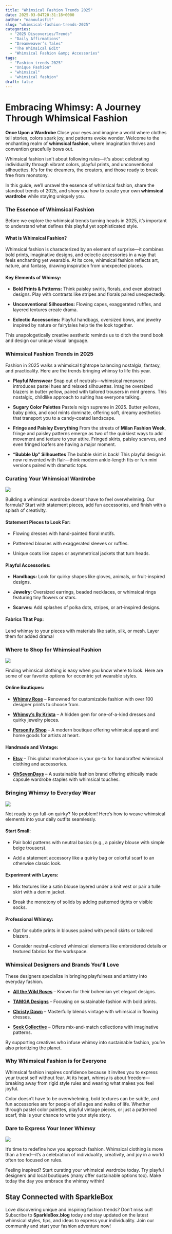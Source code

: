 ```yaml
---
title: "Whimsical Fashion Trends 2025"
date: 2025-03-04T20:31:18+0000
author: "manoulasfit"
slug: "whimsical-fashion-trends-2025"
categories:
  - "2025 Discoveries/Trends"
  - "Daily Affirmations"
  - "Dreamweaver’s Tales"
  - "The Whimsical Edit"
  - "Whimsical Fashion &amp; Accessories"
tags:
  - "Fashion trends 2025"
  - "Unique Fashion"
  - "whimsical"
  - "whimsical fashion"
draft: false
---
```

# **Embracing Whimsy: A Journey Through Whimsical Fashion**

**Once Upon a Wardrobe**
Close your eyes and imagine a world where clothes tell stories, colors spark joy, and patterns evoke wonder. Welcome to the enchanting realm of **whimsical fashion**, where imagination thrives and convention gracefully bows out.

Whimsical fashion isn't about following rules—it's about celebrating individuality through vibrant colors, playful prints, and unconventional silhouettes. It's for the dreamers, the creators, and those ready to break free from monotony.

In this guide, we’ll unravel the essence of whimsical fashion, share the standout trends of 2025, and show you how to curate your own **whimsical wardrobe** while staying uniquely you.

### **The Essence of Whimsical Fashion**

Before we explore the whimsical trends turning heads in 2025, it’s important to understand what defines this playful yet sophisticated style.

#### **What is Whimsical Fashion?**

Whimsical fashion is characterized by an element of surprise—it combines bold prints, imaginative designs, and eclectic accessories in a way that feels enchanting yet wearable. At its core, whimsical fashion reflects art, nature, and fantasy, drawing inspiration from unexpected places.

#### **Key Elements of Whimsy:**

- **Bold Prints & Patterns:** Think paisley swirls, florals, and even abstract designs. Play with contrasts like stripes and florals paired unexpectedly.

- **Unconventional Silhouettes:** Flowing capes, exaggerated ruffles, and layered textures create drama.

- **Eclectic Accessories:** Playful handbags, oversized bows, and jewelry inspired by nature or fairytales help tie the look together.

This unapologetically creative aesthetic reminds us to ditch the trend book and design our unique visual language.

### **Whimsical Fashion Trends in 2025**

Fashion in 2025 walks a whimsical tightrope balancing nostalgia, fantasy, and practicality. Here are the trends bringing whimsy to life this year.

- **Playful Menswear**
Snap out of neutrals—whimsical menswear introduces pastel hues and relaxed silhouettes. Imagine oversized blazers in butter yellow, paired with tailored trousers in mint greens. This nostalgic, childlike approach to suiting has everyone talking.

- **Sugary Color Palettes**
Pastels reign supreme in 2025. Butter yellows, baby pinks, and cool mints dominate, offering soft, dreamy aesthetics that transport you to a candy-coated landscape.

- **Fringe and Paisley Everything**
From the streets of **Milan Fashion Week**, fringe and paisley patterns emerge as two of the quirkiest ways to add movement and texture to your attire. Fringed skirts, paisley scarves, and even fringed loafers are having a major moment.

- **“Bubble Up” Silhouettes**
The bubble skirt is back! This playful design is now reinvented with flair—think modern ankle-length fits or fun mini versions paired with dramatic tops.

### **Curating Your Whimsical Wardrobe**

![](/Jasper_2025-03-04T203A043A50.115Z.png)

Building a whimsical wardrobe doesn’t have to feel overwhelming. Our formula? Start with statement pieces, add fun accessories, and finish with a splash of creativity.

#### **Statement Pieces to Look For:**

- Flowing dresses with hand-painted floral motifs.

- Patterned blouses with exaggerated sleeves or ruffles.

- Unique coats like capes or asymmetrical jackets that turn heads.

#### **Playful Accessories:**

- **Handbags:** Look for quirky shapes like gloves, animals, or fruit-inspired designs.

- **Jewelry:** Oversized earrings, beaded necklaces, or whimsical rings featuring tiny flowers or stars.

- **Scarves:** Add splashes of polka dots, stripes, or art-inspired designs.

#### **Fabrics That Pop:**

Lend whimsy to your pieces with materials like satin, silk, or mesh. Layer them for added drama!

### **Where to Shop for Whimsical Fashion**

![](/Jasper_2025-03-04T203A023A28.427Z.png)

Finding whimsical clothing is easy when you know where to look. Here are some of our favorite options for eccentric yet wearable styles.

#### **Online Boutiques:**

- **[Whimsy Rose](https://www.whimsyrose.com/)** – Renowned for customizable fashion with over 100 designer prints to choose from.

- **[Whimsy’s By Krista](https://www.whimsysbykrista.com/)** – A hidden gem for one-of-a-kind dresses and quirky jewelry pieces.

- **[Personify Shop](https://www.personifyshop.com/)** – A modern boutique offering whimsical apparel and home goods for artists at heart.

#### **Handmade and Vintage:**

- **[Etsy](https://www.etsy.com/)** – This global marketplace is your go-to for handcrafted whimsical clothing and accessories.

- **[OhSevenDays](https://ohsevendays.com/)** – A sustainable fashion brand offering ethically made capsule wardrobe staples with whimsical touches.

### **Bringing Whimsy to Everyday Wear**

![](/Jasper_2025-03-04T203A093A41.262Z.png)

Not ready to go full-on quirky? No problem! Here’s how to weave whimsical elements into your daily outfits seamlessly.

#### **Start Small:**

- Pair bold patterns with neutral basics (e.g., a paisley blouse with simple beige trousers).

- Add a statement accessory like a quirky bag or colorful scarf to an otherwise classic look.

#### **Experiment with Layers:**

- Mix textures like a satin blouse layered under a knit vest or pair a tulle skirt with a denim jacket.

- Break the monotony of solids by adding patterned tights or visible socks.

#### **Professional Whimsy:**

- Opt for subtle prints in blouses paired with pencil skirts or tailored blazers.

- Consider neutral-colored whimsical elements like embroidered details or textured fabrics for the workspace.

### **Whimsical Designers and Brands You’ll Love**

These designers specialize in bringing playfulness and artistry into everyday fashion.

- **[All the Wild Roses](https://www.allthewildroses.com/)** – Known for their bohemian yet elegant designs.

- **[TAMGA Designs](https://www.tamgadesigns.com/)** – Focusing on sustainable fashion with bold prints.

- **[Christy Dawn](https://www.christydawn.com/)** – Masterfully blends vintage with whimsical in flowing dresses.

- **[Seek Collective](https://www.seekcollective.com/)** – Offers mix-and-match collections with imaginative patterns.

By supporting creatives who infuse whimsy into sustainable fashion, you’re also prioritizing the planet.

### **Why Whimsical Fashion is for Everyone**

Whimsical fashion inspires confidence because it invites you to express your truest self without fear. At its heart, whimsy is about freedom—breaking away from rigid style rules and wearing what makes you feel joyful.

Color doesn’t have to be overwhelming, bold textures can be subtle, and fun accessories are for people of all ages and walks of life. Whether through pastel color palettes, playful vintage pieces, or just a patterned scarf, this is your chance to write your style story.

### **Dare to Express Your Inner Whimsy**

![](/Jasper_2025-03-04T203A133A55.144Z.png)

It’s time to redefine how you approach fashion. Whimsical clothing is more than a trend—it’s a celebration of individuality, creativity, and joy in a world often too focused on rules.

Feeling inspired? Start curating your whimsical wardrobe today. Try playful designers and local boutiques (many offer sustainable options too). Make today the day you embrace the whimsy within!

## Stay Connected with SparkleBox

Love discovering unique and inspiring fashion trends? Don’t miss out! Subscribe to **SparkleBox.blog** today and stay updated on the latest whimsical styles, tips, and ideas to express your individuality. Join our community and start your fashion adventure now!

##